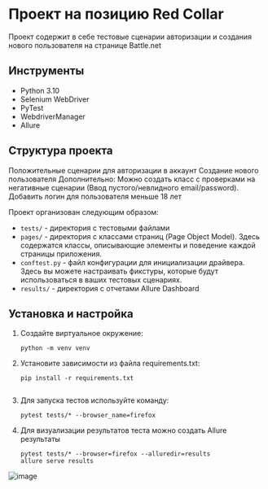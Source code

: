 # Проект на позицию Red Collar
 
Проект содержит в себе тестовые сценарии авторизации и создания нового пользователя на странице Battle.net

## Инструменты

- Python 3.10
- Selenium WebDriver
- PyTest
- WebdriverManager
- Allure

## Структура проекта

Положительные сценарии для авторизации в аккаунт
Создание нового пользователя
Дополнительно: Можно создать класс с проверками на негативные сценарии (Ввод пустого/невлидного email/password). Добавить логин для пользователя меньше 18 лет

Проект организован следующим образом:

- `tests/` - директория с тестовыми файлами
- `pages/` - директория с классами страниц (Page Object Model). Здесь содержатся классы, описывающие элементы и поведение каждой страницы приложения.
- `conftest.py` - файл конфигурации для инициализации драйвера. Здесь вы можете настраивать фикстуры, которые будут использоваться в ваших тестовых сценариях.
- `results/` - директория с отчетами Allure Dashboard


## Установка и настройка

1. Создайте виртуальное окружение:
   ```shell
   python -m venv venv

2. Установите зависимости из файла requirements.txt:
   ```shell
   pip install -r requirements.txt


3. Для запуска тестов используйте команду:
   ```shell
   pytest tests/* --browser_name=firefox

4. Для визуализации результатов теста можно создать Allure результаты
   ```shell
   pytest tests/* --browser=firefox --alluredir=results
   allure serve results
   
  ![image](https://github.com/maverickdevop/Red-Collar/assets/57834199/1b8572cb-7080-4407-aec1-1e008cd9e64f)

